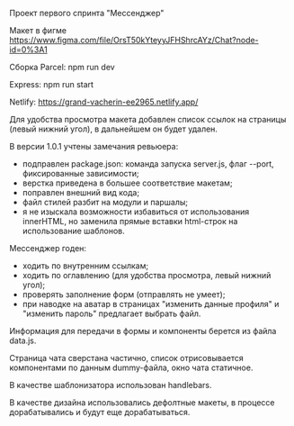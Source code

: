 Проект первого спринта "Мессенджер"

Макет в фигме https://www.figma.com/file/OrsT50kYteyyJFHShrcAYz/Chat?node-id=0%3A1

Сборка Parcel: npm run dev

Express: npm run start

Netlify: https://grand-vacherin-ee2965.netlify.app/

Для удобства просмотра макета добавлен список ссылок на страницы (левый нижний угол), в дальнейшем он будет удален.

В версии 1.0.1 учтены замечания ревьюера:
- подправлен package.json: команда запуска server.js, флаг --port, фиксированные зависимости;
- верстка приведена в большее соответствие макетам;
- поправлен внешний вид кода;
- файл стилей разбит на модули и паршалы;
- я не изыскала возможности избавиться от использования innerHTML, но заменила прямые вставки html-строк на использование шаблонов.

Мессенджер годен:
- ходить по внутренним ссылкам;
- ходить по оглавлению (для удобства просмотра, левый нижний угол);
- проверять заполнение форм (отправлять не умеет);
- при наводке на аватар в страницах "изменить данные профиля" и "изменить пароль" предлагает выбрать файл. 

Информация для передачи в формы и компоненты берется из файла data.js.

Страница чата сверстана частично, список отрисовывается компонентами по данным dummy-файла, окно чата статичное.

В качестве шаблонизатора использован handlebars.

В качестве дизайна использовались дефолтные макеты, в процессе дорабатывались и будут еще дорабатываться.


